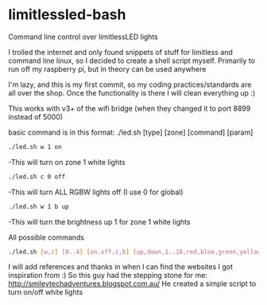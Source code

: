 limitlessled-bash
=================

Command line control over limitlessLED lights

I trolled the internet and only found snippets of stuff for limitless and command line linux,
so I decided to create a shell script myself. Primarily to run off my raspberry pi, but in theory can be used anywhere

I'm lazy, and this is my first commit, so my coding practices/standards are all over the shop. Once the functionality is there I will clean everything up :)

This works with v3+ of the wifi bridge (when they changed it to port 8899 instead of 5000)

basic command is in this format: ./led.sh [type] [zone] [command] [param]
```bash
./led.sh w 1 on
```
-This will turn on zone 1 white lights
```bash
./led.sh c 0 off
```
-This will turn ALL RGBW lights off (I use 0 for global)
```bash
./led.sh w 1 b up
```
-This will turn the brightness up 1 for zone 1 white lights


All possible commands
```bash
./led.sh [w,c] [0..4] [on,off,c,b] [up,down,1..10,red,blue,green,yellow,purple]
```

I will add references and thanks in when I can find the websites I got inspiration from :)
So this guy had the stepping stone for me:
http://smileytechadventures.blogspot.com.au/
He created a simple script to turn on/off white lights

